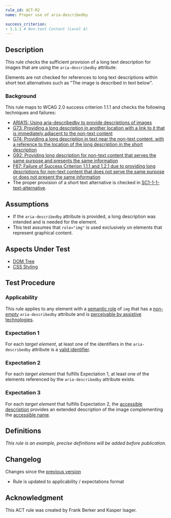 ```yaml
---
rule_id: ACT-R2
name: Proper use of aria-describedby

success_criterion:
- 1.1.1 # Non-text Content (Level A)
---
```


## Description

This rule checks the sufficient provision of a long text description for images that are using the `aria-describedby` attribute.

Elements are not checked for references to long text descriptions within short text alternatives such as "The image is described in text below".

### Background

This rule maps to WCAG 2.0 success criterion 1.1.1 and checks the following techniques and failures:

- [ARIA15: Using aria-describedby to provide descriptions of images](http://www.w3.org/TR/2014/NOTE-WCAG20-TECHS-20140916/ARIA15)
- [G73: Providing a long description in another location with a link to it that is immediately adjacent to the non-text content](http://www.w3.org/TR/2014/NOTE-WCAG20-TECHS-20140916/G73)
- [G74: Providing a long description in text near the non-text content, with a reference to the location of the long description in the short description](http://www.w3.org/TR/2014/NOTE-WCAG20-TECHS-20140916/G74)
- [G92: Providing long description for non-text content that serves the same purpose and presents the same information](http://www.w3.org/TR/2014/NOTE-WCAG20-TECHS-20140916/G92)
- [F67: Failure of Success Criterion 1.1.1 and 1.2.1 due to providing long descriptions for non-text content that does not serve the same purpose or does not present the same information](http://www.w3.org/TR/2014/NOTE-WCAG20-TECHS-20140916/F67)
- The proper provision of a short text alternative is checked in [SC1-1-1-text-alternative](SC1-1-1-text-alternative.html).

## Assumptions

- If the `aria-describedby` attribute is provided, a long description was intended and is needed for the element.
- This test assumes that `role="img"` is used exclusively on elements that represent graphical content.

## Aspects Under Test

- [DOM Tree](https://www.w3.org/TR/act-rules-format/#input-aspects-dom)
- [CSS Styling](https://www.w3.org/TR/act-rules-format/#input-aspects-css)

## Test Procedure

### Applicability

This rule applies to any element with a [semantic role](#definitions) of `img` that has a [non-empty](#definitions) `aria-describedby` attribute and is [perceivable by assistive technologies](#definitions).

### Expectation 1 

For each *target element*, at least one of the identifiers in the `aria-describedby` attribute is a [valid identifier](#definitions).

### Expectation 2

For each *target element* that fulfills Expectation 1, at least one of the elements referenced by the `aria-describedby` attribute exists.

### Expectation 3

For each *target element* that fulfills Expectation 2, the [accessible description](#definitions) provides an extended description of the image complementing the [accessible name](#definitions).

## Definitions

*This rule is an example, precise definitions will be added before publication.*

## Changelog

Changes since the [previous version](https://github.com/w3c/wcag-act-rules/blob/9f0b0b5b357db67e09faa85fd7a54bb4a957d95d/_rules/ACT-R2.md)

- Rule is updated to applicability / expectations format

## Acknowledgment

This ACT rule was created by Frank Berker and Kasper Isager.